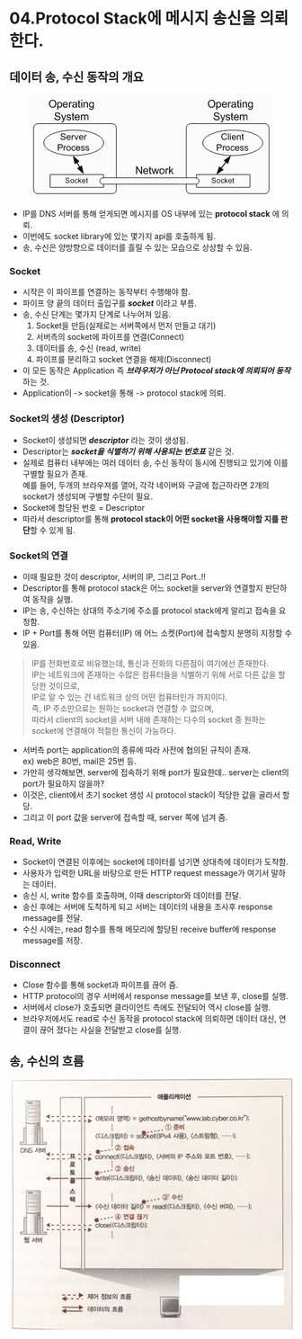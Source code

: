 # 04.Protocol Stack에 메시지 송신을 의뢰한다.

## 데이터 송, 수신 동작의 개요

<p align="center"><img src="img/4_1.png"></p>

- IP를 DNS 서버를 통해 얻게되면 메시지를 OS 내부에 있는 **protocol stack** 에 의뢰.
- 이번에도 socket library에 있는 몇가지 api를 호출하게 됨.
- 송, 수신은 양방향으로 데이터를 흘릴 수 있는 모습으로 상상할 수 있음.

### Socket
- 시작은 이 파이프를 연결하는 동작부터 수행해야 함.
- 파이프 양 끝의 데이터 출입구를 **_socket_** 이라고 부름.
- 송, 수신 단계는 몇가지 단계로 나누어져 있음.
    1. Socket을 만듬(실제로는 서버쪽에서 먼저 만들고 대기)
    2. 서버측의 socket에 파이프를 연결(Connect)
    3. 데이터를 송, 수신 (read, write)
    4. 파이프를 분리하고 socket 연결을 해제(Disconnect)
- 이 모든 동작은 Application 즉 **_브라우저가 아닌 Protocol stack에 의뢰되어 동작_** 하는 것.
- Application이 -> socket을 통해 -> protocol stack에 의뢰.

### Socket의 생성 (Descriptor)

- Socket이 생성되면 **_descriptor_** 라는 것이 생성됨.
- Descriptor는 **_socket을 식별하기 위해 사용되는 번호표_** 같은 것.
- 실제로 컴퓨터 내부에는 여러 데이터 송, 수신 동작이 동시에 진행되고 있기에 이를 구별할 필요가 존재.  
  예를 들어, 두개의 브라우져를 열어, 각각 네이버와 구글에 접근하라면 2개의 socket가 생성되며 구별할 수단이 필요.
- Socket에 할당된 번호 = Descriptor
- 따라서 descriptor를 통해 **protocol stack이 어떤 socket을 사용해야할 지를 판단**할 수 있게 됨.

### Socket의 연결

- 이때 필요한 것이 descriptor, 서버의 IP, 그리고 Port..!!
- Descriptor를 통해 protocol stack은 어느 socket을 server와 연결할지 판단하여 동작을 실행.
- IP는 송, 수신하는 상대의 주소기에 주소를 protocol stack에게 알리고 접속을 요청함.
- IP + Port를 통해 어떤 컴퓨터(IP) 에 어느 소켓(Port)에 접속할지 분명히 지정할 수 있음.

>IP를 전화번호로 비유했는데, 통신과 전화의 다른점이 여기에선 존재한다.
<br/>IP는 네트워크에 존재하는 수많은 컴퓨터들을 식별하기 위해 서로 다른 값을 할당한 것이므로,
<br/>IP로 알 수 있는 건 네트워크 상의 어떤 컴퓨터인가 까지이다.
<br/>즉, IP 주소만으로는 원하는 socket과 연결할 수 없으며,
<br/>따라서 client의 socket을 서버 내에 존재하는 다수의 socket 중 원하는 socket에 연결해야 적절한 통신이 가능하다.

- 서버측 port는 application의 종류에 따라 사전에 협의된 규칙이 존재.
  <br/> ex) web은 80번, mail은 25번 등.
- 가만히 생각해보면, server에 접속하기 위해 port가 필요한데.. server는 client의 port가 필요하지 않을까?
- 이것은, client에서 초기 socket 생성 시 protocol stack이 적당한 값을 골라서 할당.
- 그리고 이 port 값을 server에 접속할 때, server 쪽에 넘겨 줌.

### Read, Write

- Socket이 연결된 이후에는 socket에 데이터를 넘기면 상대측에 데이터가 도착함.
- 사용자가 입력한 URL을 바탕으로 만든 HTTP request message가 여기서 말하는 데이터.
- 송신 시, write 함수를 호출하며, 이때 descriptor와 데이터를 전달.
- 송신 후에는 서버에 도착하게 되고 서버는 데이터의 내용을 조사후 response message를 전달.
- 수신 시에는, read 함수를 통해 메모리에 할당된 receive buffer에 response message를 저장.

### Disconnect

- Close 함수를 통해 socket과 파이프를 끊어 줌.
- HTTP protocol의 경우 서버에서 response message를 보낸 후, close를 실행.
- 서버에서 close가 호출되면 클라이언트 측에도 전달되어 역시 close를 실행.
- 브라우저에서도 read로 수신 동작을 protocol stack에 의뢰하면 데이터 대신, 연결이 끊어 졌다는 사실을 전달받고 close를 실행.

## 송, 수신의 흐름

<p align="center"><img src="img/4_2.png"></p>
